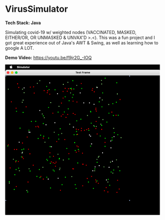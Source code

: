 # VirusSimulator
**Tech Stack: Java**

Simulating covid-19 w/ weighted nodes (VACCINATED, MASKED, EITHER/OR, OR UNMASKED & UNVAX'D >.<). This was a fun project and I got great experience out of Java's AWT & Swing, as well as learning how to google A LOT.

**Demo Video:** https://youtu.be/f9jr2G_-IOQ

![alt text](https://github.com/MeteorMash101/VirusSimulator/blob/master/Sample_Pics/Screen%20Shot%202021-03-30%20at%201.08.03%20AM.png?raw=true)
